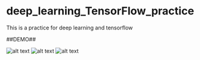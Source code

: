 # deep_learning_TensorFlow_practice
This is a practice for deep learning and tensorflow

##DEMO##

![alt text](demo/painting_before.png.png "Original Image")
![alt text](demo/painting_after.png.png "Image drew by NN")
![alt text](demo/Gabor_convolution.png.png "Image processing with Gabor Convolution")
